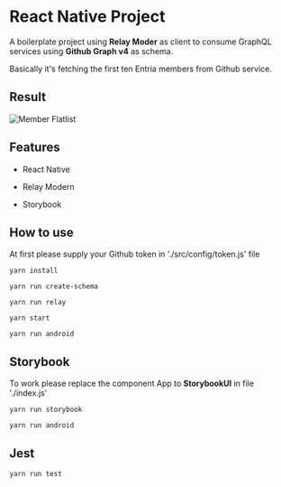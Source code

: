 
# React Native Project

A boilerplate project using **Relay Moder** as client to consume GraphQL services using **Github Graph v4** as schema.

Basically it's fetching the first ten Entria members from Github service.

## Result

![Member Flatlist](https://ibb.co/exkoM7)
  

## Features

- React Native

- Relay Modern

- Storybook

  

## How to use

At first please supply your Github token in './src/config/token.js' file

    yarn install
    
    yarn run create-schema
    
    yarn run relay
    
    yarn start
    
    yarn run android

 
## Storybook

To work please replace the component App to **StorybookUI** in file './index.js'

    yarn run storybook
    
    yarn run android

  

## Jest

    yarn run test


